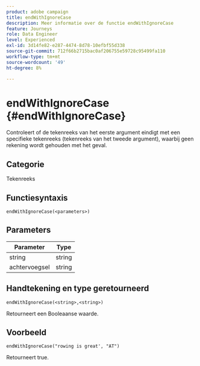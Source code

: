```yaml
---
product: adobe campaign
title: endWithIgnoreCase
description: Meer informatie over de functie endWithIgnoreCase
feature: Journeys
role: Data Engineer
level: Experienced
exl-id: 3d14fe82-e287-4474-8d78-10efbf55d338
source-git-commit: 712f66b2715bac0af206755e59728c95499fa110
workflow-type: tm+mt
source-wordcount: '49'
ht-degree: 8%

---
```


# endWithIgnoreCase {#endWithIgnoreCase}

Controleert of de tekenreeks van het eerste argument eindigt met een specifieke tekenreeks (tekenreeks van het tweede argument), waarbij geen rekening wordt gehouden met het geval.

## Categorie

Tekenreeks

## Functiesyntaxis

`endWithIgnoreCase(<parameters>)`

## Parameters

| Parameter | Type |
|-----------|------------------|
| string | string |
| achtervoegsel | string |

## Handtekening en type geretourneerd

`endWithIgnoreCase(<string>,<string>)`

Retourneert een Booleaanse waarde.

## Voorbeeld

`endWithIgnoreCase("rowing is great', "AT")`

Retourneert true.
